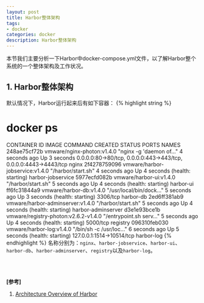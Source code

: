 ```yaml
---
layout: post
title: Harbor整体架构
tags:
- docker
categories: docker
description: Harbor整体架构
---
```



本节我们主要分析一下Harbor中docker-compose.yml文件，以了解Harbor整个系统的一个整体架构及工作状况。



<!-- more -->

## 1. Harbor整体架构
默认情况下，Harbor运行起来后有如下容器：
{% highlight string %}
# docker ps
CONTAINER ID        IMAGE                                  COMMAND                  CREATED             STATUS                            PORTS                                                              NAMES
248ae75cf72b        vmware/nginx-photon:v1.4.0             "nginx -g 'daemon of…"   4 seconds ago       Up 3 seconds                      0.0.0.0:80->80/tcp, 0.0.0.0:443->443/tcp, 0.0.0.0:4443->4443/tcp   nginx
2f4278759096        vmware/harbor-jobservice:v1.4.0        "/harbor/start.sh"       4 seconds ago       Up 4 seconds (health: starting)                                                                      harbor-jobservice
5977ecfd082b        vmware/harbor-ui:v1.4.0                "/harbor/start.sh"       5 seconds ago       Up 4 seconds (health: starting)                                                                      harbor-ui
ff6fc31844a9        vmware/harbor-db:v1.4.0                "/usr/local/bin/dock…"   5 seconds ago       Up 3 seconds (health: starting)   3306/tcp                                                           harbor-db
2ed6ff381ab9        vmware/harbor-adminserver:v1.4.0       "/harbor/start.sh"       5 seconds ago       Up 4 seconds (health: starting)                                                                      harbor-adminserver
d3e1e93bce1b        vmware/registry-photon:v2.6.2-v1.4.0   "/entrypoint.sh serv…"   5 seconds ago       Up 4 seconds (health: starting)   5000/tcp                                                           registry
096310feb030        vmware/harbor-log:v1.4.0               "/bin/sh -c /usr/loc…"   6 seconds ago       Up 5 seconds (health: starting)   127.0.0.1:1514->10514/tcp                                          harbor-log
{% endhighlight %}
名称分别为：```nginx```、```harbor-jobservice```、```harbor-ui```、```harbor-db```、```harbor-adminserver```、```registry```以及```harbor-log```。




<br />
<br />

**[参考]**

1. [Architecture Overview of Harbor](https://github.com/vmware/harbor/wiki/Architecture-Overview-of-Harbor)

<br />
<br />
<br />

